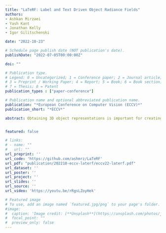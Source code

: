 ```yaml
---
title: "LaTeRF: Label and Text Driven Object Radiance Fields"
authors:
- Ashkan Mirzaei
- Yash Kant
- Jonathan Kelly
- Igor Gilitschenski

date: "2022-10-23"

# Schedule page publish date (NOT publication's date).
publishDate: "2022-07-05T00:00:00Z"

doi: ""

# Publication type.
# Legend: 0 = Uncategorized; 1 = Conference paper; 2 = Journal article;
# 3 = Preprint / Working Paper; 4 = Report; 5 = Book; 6 = Book section;
# 7 = Thesis; 8 = Patent
publication_types : ["paper-conference"]

# Publication name and optional abbreviated publication name.
publication: "*European Conference on Computer Vision (ECCV)*"
publication_short: "*ECCV*"

abstract: Obtaining 3D object representations is important for creating photo-realistic simulators and collecting assets for AR/VR applications. Neural fields have shown their effectiveness in learning a continuous volumetric representation of a scene from 2D images, but acquiring object representations from these models with weak supervision remains an open challenge. In this paper we introduce LaTeRF, a method for extracting an object of interest from a scene given 2D images of the entire scene and known camera poses, a natural language description of the object, and a small number of point-labels of object and non-object points in the input images. To faithfully extract the object from the scene, LaTeRF extends the NeRF formulation with an additional `objectness' probability at each 3D point.  Additionally, we leverage the rich latent space of a pre-trained CLIP model combined with our differentiable object renderer, to inpaint the occluded parts of the object. We demonstrate high-fidelity object extraction on both synthetic and real datasets and justify our design choices through an extensive ablation study.


featured: false

# links:
# - name: ""
#   url: ""
url_preprint: ''
url_code: 'https://github.com/ashmrz/LaTeRF'
url_pdf: "publication/202210-eccv-laterf/eccv22-laterf.pdf"
url_dataset: ''
url_poster: ''
url_project: ''
url_slides: ''
url_source: ''
url_video: 'https://youtu.be/rRgsLZoyHek'

# Featured image
# To use, add an image named `featured.jpg/png` to your page's folder. 
#image:
#  caption: 'Image credit: [**Unsplash**](https://unsplash.com/photos/jdD8gXaTZsc)'
#  focal_point: ""
#  preview_only: false
---
```

